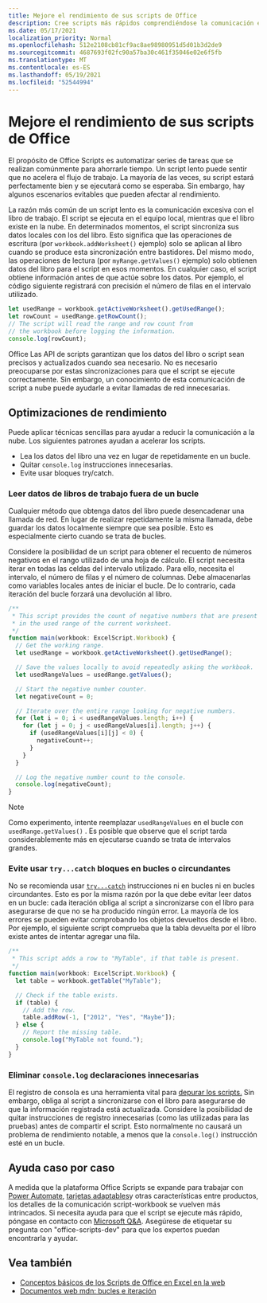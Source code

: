 ```yaml
---
title: Mejore el rendimiento de sus scripts de Office
description: Cree scripts más rápidos comprendiéndose la comunicación entre el libro de Excel y el script.
ms.date: 05/17/2021
localization_priority: Normal
ms.openlocfilehash: 512e2108cb81cf9ac8ae98980951d5d01b3d2de9
ms.sourcegitcommit: 4687693f02fc90a57ba30c461f35046e02e6f5fb
ms.translationtype: MT
ms.contentlocale: es-ES
ms.lasthandoff: 05/19/2021
ms.locfileid: "52544994"
---
```

# <a name="improve-the-performance-of-your-office-scripts"></a>Mejore el rendimiento de sus scripts de Office

El propósito de Office Scripts es automatizar series de tareas que se realizan comúnmente para ahorrarle tiempo. Un script lento puede sentir que no acelera el flujo de trabajo. La mayoría de las veces, su script estará perfectamente bien y se ejecutará como se esperaba. Sin embargo, hay algunos escenarios evitables que pueden afectar al rendimiento.

La razón más común de un script lento es la comunicación excesiva con el libro de trabajo. El script se ejecuta en el equipo local, mientras que el libro existe en la nube. En determinados momentos, el script sincroniza sus datos locales con los del libro. Esto significa que las operaciones de escritura (por `workbook.addWorksheet()` ejemplo) solo se aplican al libro cuando se produce esta sincronización entre bastidores. Del mismo modo, las operaciones de lectura (por `myRange.getValues()` ejemplo) solo obtienen datos del libro para el script en esos momentos. En cualquier caso, el script obtiene información antes de que actúe sobre los datos. Por ejemplo, el código siguiente registrará con precisión el número de filas en el intervalo utilizado.

```TypeScript
let usedRange = workbook.getActiveWorksheet().getUsedRange();
let rowCount = usedRange.getRowCount();
// The script will read the range and row count from
// the workbook before logging the information.
console.log(rowCount);
```

Office Las API de scripts garantizan que los datos del libro o script sean precisos y actualizados cuando sea necesario. No es necesario preocuparse por estas sincronizaciones para que el script se ejecute correctamente. Sin embargo, un conocimiento de esta comunicación de script a nube puede ayudarle a evitar llamadas de red innecesarias.

## <a name="performance-optimizations"></a>Optimizaciones de rendimiento

Puede aplicar técnicas sencillas para ayudar a reducir la comunicación a la nube. Los siguientes patrones ayudan a acelerar los scripts.

- Lea los datos del libro una vez en lugar de repetidamente en un bucle.
- Quitar `console.log` instrucciones innecesarias.
- Evite usar bloques try/catch.

### <a name="read-workbook-data-outside-of-a-loop"></a>Leer datos de libros de trabajo fuera de un bucle

Cualquier método que obtenga datos del libro puede desencadenar una llamada de red. En lugar de realizar repetidamente la misma llamada, debe guardar los datos localmente siempre que sea posible. Esto es especialmente cierto cuando se trata de bucles.

Considere la posibilidad de un script para obtener el recuento de números negativos en el rango utilizado de una hoja de cálculo. El script necesita iterar en todas las celdas del intervalo utilizado. Para ello, necesita el intervalo, el número de filas y el número de columnas. Debe almacenarlas como variables locales antes de iniciar el bucle. De lo contrario, cada iteración del bucle forzará una devolución al libro.

```TypeScript
/**
 * This script provides the count of negative numbers that are present
 * in the used range of the current worksheet.
 */
function main(workbook: ExcelScript.Workbook) {
  // Get the working range.
  let usedRange = workbook.getActiveWorksheet().getUsedRange();

  // Save the values locally to avoid repeatedly asking the workbook.
  let usedRangeValues = usedRange.getValues();

  // Start the negative number counter.
  let negativeCount = 0;

  // Iterate over the entire range looking for negative numbers.
  for (let i = 0; i < usedRangeValues.length; i++) {
    for (let j = 0; j < usedRangeValues[i].length; j++) {
      if (usedRangeValues[i][j] < 0) {
        negativeCount++;
      }
    }
  }

  // Log the negative number count to the console.
  console.log(negativeCount);
}
```

> [!NOTE]
> Como experimento, intente reemplazar `usedRangeValues` en el bucle con `usedRange.getValues()` . Es posible que observe que el script tarda considerablemente más en ejecutarse cuando se trata de intervalos grandes.

### <a name="avoid-using-trycatch-blocks-in-or-surrounding-loops"></a>Evite usar `try...catch` bloques en bucles o circundantes

No se recomienda usar [`try...catch`](https://developer.mozilla.org/docs/Web/JavaScript/Reference/Statements/try...catch) instrucciones ni en bucles ni en bucles circundantes. Esto es por la misma razón por la que debe evitar leer datos en un bucle: cada iteración obliga al script a sincronizarse con el libro para asegurarse de que no se ha producido ningún error. La mayoría de los errores se pueden evitar comprobando los objetos devueltos desde el libro. Por ejemplo, el siguiente script comprueba que la tabla devuelta por el libro existe antes de intentar agregar una fila.

```TypeScript
/**
 * This script adds a row to "MyTable", if that table is present.
 */
function main(workbook: ExcelScript.Workbook) {
  let table = workbook.getTable("MyTable");

  // Check if the table exists.
  if (table) {
    // Add the row.
    table.addRow(-1, ["2012", "Yes", "Maybe"]);
  } else {
    // Report the missing table.
    console.log("MyTable not found.");
  }
}
```

### <a name="remove-unnecessary-consolelog-statements"></a>Eliminar `console.log` declaraciones innecesarias

El registro de consola es una herramienta vital para [depurar los scripts.](../testing/troubleshooting.md) Sin embargo, obliga al script a sincronizarse con el libro para asegurarse de que la información registrada está actualizada. Considere la posibilidad de quitar instrucciones de registro innecesarias (como las utilizadas para las pruebas) antes de compartir el script. Esto normalmente no causará un problema de rendimiento notable, a menos que la `console.log()` instrucción esté en un bucle.

## <a name="case-by-case-help"></a>Ayuda caso por caso

A medida que la plataforma Office Scripts se expande para trabajar con [Power Automate,](https://flow.microsoft.com/) [tarjetas adaptables](/adaptive-cards)y otras características entre productos, los detalles de la comunicación script-workbook se vuelven más intrincados. Si necesita ayuda para que el script se ejecute más rápido, póngase en contacto con [Microsoft Q&A](/answers/topics/office-scripts-dev.html). Asegúrese de etiquetar su pregunta con "office-scripts-dev" para que los expertos puedan encontrarla y ayudar.

## <a name="see-also"></a>Vea también

- [Conceptos básicos de los Scripts de Office en Excel en la web](scripting-fundamentals.md)
- [Documentos web mdn: bucles e iteración](https://developer.mozilla.org/docs/Web/JavaScript/Guide/Loops_and_iteration)
